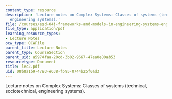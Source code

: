 ```yaml
---
content_type: resource
description: 'Lecture notes on Complex Systems: Classes of systems (technical, sociotechnical,
  engineering systems).'
file: /courses/esd-04j-frameworks-and-models-in-engineering-systems-engineering-system-design-spring-2007/08b8a1b94793e638fb950744b25f0ad3_lec2.pdf
file_type: application/pdf
learning_resource_types:
- Lecture Notes
ocw_type: OCWFile
parent_title: Lecture Notes
parent_type: CourseSection
parent_uid: a5974faa-20cd-3b02-9667-47ea0e80ab53
resourcetype: Document
title: lec2.pdf
uid: 08b8a1b9-4793-e638-fb95-0744b25f0ad3
---
```

Lecture notes on Complex Systems: Classes of systems (technical, sociotechnical, engineering systems).

